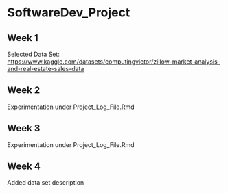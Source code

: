 # SoftwareDev_Project
## Week 1
Selected Data Set: https://www.kaggle.com/datasets/computingvictor/zillow-market-analysis-and-real-estate-sales-data
## Week 2 
Experimentation under Project_Log_File.Rmd
## Week 3
Experimentation under Project_Log_File.Rmd
## Week 4 
Added data set description
